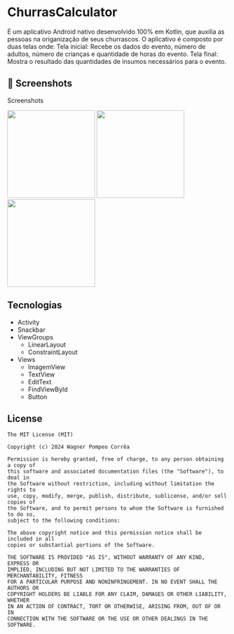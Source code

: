 # ChurrasCalculator

É um aplicativo Android nativo desenvolvido 100% em Kotlin, que auxilia as pessoas na origanização de seus churrascos. O aplicativo é composto por duas telas onde:
Tela inicial: Recebe os dados do evento, número de adultos, número de crianças e quantidade de horas do evento.
Tela final: Mostra o resultado das quantidades de insumos necessários para o evento.

## :camera_flash: Screenshots
<!-- You can add more screenshots here if you like -->
Screenshots

<img src="https://github.com/user-attachments/assets/733c9c9f-0cc0-4db2-b6d0-19f38eb18f13" width=200/>
<img src="https://github.com/user-attachments/assets/49727f2a-1eb4-41b7-98d4-29f2440b707c" width=200/>
<img src="https://github.com/user-attachments/assets/9c089463-f957-4d6f-b885-57d3f8422ed2" width=200/>

## Tecnologias
- Activity
- Snackbar
- ViewGroups
  - LinearLayout
  - ConstraintLayout
- Views
  - ImagemView
  - TextView
  - EditText
  - FindViewById
  - Button
    

## License
```
The MIT License (MIT)

Copyright (c) 2024 Wagner Pompeo Corrêa

Permission is hereby granted, free of charge, to any person obtaining a copy of
this software and associated documentation files (the "Software"), to deal in
the Software without restriction, including without limitation the rights to
use, copy, modify, merge, publish, distribute, sublicense, and/or sell copies of
the Software, and to permit persons to whom the Software is furnished to do so,
subject to the following conditions:

The above copyright notice and this permission notice shall be included in all
copies or substantial portions of the Software.

THE SOFTWARE IS PROVIDED "AS IS", WITHOUT WARRANTY OF ANY KIND, EXPRESS OR
IMPLIED, INCLUDING BUT NOT LIMITED TO THE WARRANTIES OF MERCHANTABILITY, FITNESS
FOR A PARTICULAR PURPOSE AND NONINFRINGEMENT. IN NO EVENT SHALL THE AUTHORS OR
COPYRIGHT HOLDERS BE LIABLE FOR ANY CLAIM, DAMAGES OR OTHER LIABILITY, WHETHER
IN AN ACTION OF CONTRACT, TORT OR OTHERWISE, ARISING FROM, OUT OF OR IN
CONNECTION WITH THE SOFTWARE OR THE USE OR OTHER DEALINGS IN THE SOFTWARE.


